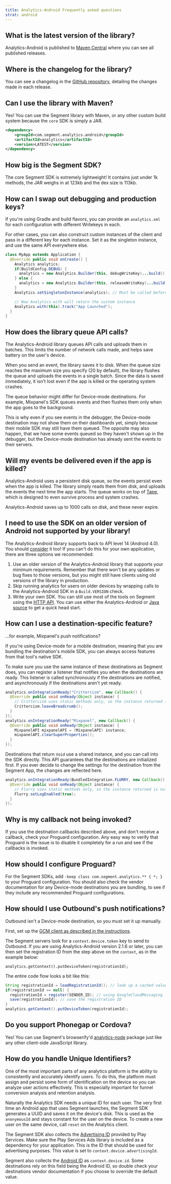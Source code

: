 ```yaml
---
title: Analytics-Android Frequently asked questions
strat: android
---
```


## What is the latest version of the library?

Analytics-Android is published to [Maven Central](http://search.maven.org/#search%7Cgav%7C1%7Cg%3A%22com.segment.analytics.android%22%20AND%20a%3A%22analytics%22) where you can see all published releases.

## Where is the changelog for the library?

You can see a changelog in the [GitHub repository](https://github.com/segmentio/analytics-android/blob/master/CHANGELOG.md), detailing the changes made in each release.

## Can I use the library with Maven?

Yes! You can use the Segment library with Maven, or any other custom build system because the `core` SDK is simply a JAR.

```xml
<dependency>
    <groupId>com.segment.analytics.android</groupId>
    <artifactId>analytics</artifactId>
    <version>LATEST</version>
</dependency>
```

## How big is the Segment SDK?

The core Segment SDK is extremely lightweight! It contains just under 1k methods, the JAR weighs in at 123kb and the dex size is 113kb.

## How can I swap out debugging and production keys?

If you're using Gradle and build flavors, you can provide an `analytics.xml` for each configuration with different Writekeys in each.

For other cases, you can also construct custom instances of the client and pass in a different key for each instance. Set it as the singleton instance, and use the same API everywhere else.

```java
class MyApp extends Application {
  @Override public void onCreate() {
    Analytics analytics;
    if(BuildConfig.DEBUG) {
      analytics = new Analytics.Builder(this, debugWriteKey)...build();
    } else {
      analytics = new Analytics.Builder(this, releaseWriteKey)...build();
    }
    Analytics.setSingletonInstance(analytics); // Must be called before any calls to Analytics.with(context)

    // Now Analytics.with will return the custom instance
    Analytics.with(this).track("App Launched");
  }
}
```

## How does the library queue API calls?

The Analytics-Android library queues API calls and uploads them in batches. This limits the number of network calls made, and helps save battery on the user's device.

When you send an event, the library saves it to disk. When the queue size reaches the maximum size you specify (20 by default), the library flushes the queue and uploads the events in a single batch. Since the data is saved immediately, it isn't lost even if the app is killed or the operating system crashes.

The queue behavior might differ for Device-mode destinations. For example, Mixpanel's SDK queues events and then flushes them only when the app goes to the background.

This is why even if you see events in the debugger, the Device-mode destination may not show them on their dashboards yet, simply because their mobile SDK may still have them queued. The opposite may also happen, that we have some events queued so they haven't shown up in the debugger, but the Device-mode destination has already sent the events to their servers.

## Will my events be delivered even if the app is killed?

Analytics-Android uses a persistent disk queue, so the events persist even when the app is killed. The library simply reads them from disk, and uploads the events the next time the app starts. The queue works on top of [Tape](http://square.github.io/tape/), which is designed to even survive process and system crashes.

Analytics-Android saves up to 1000 calls on disk, and these never expire.

## I need to use the SDK on an older version of Android not supported by your library!

The Analytics-Android library supports back to API level 14 (Android 4.0). You should [consider](https://developer.android.com/about/dashboards/index.html#Platform) it too! If you can't do this for your own application, there are three options we recommended:

1. Use an older version of the Analytics-Android library that supports your minimum requirements. Remember that there won't be any updates or bug fixes to those versions, but you might still have clients using old versions of the library in production.
2. Skip running analytics for users on older devices by wrapping calls to the Analytics-Android SDK in a `Build.VERSION` check.
3. Write your own SDK. You can still use most of the tools on Segment using the [HTTP API](/docs/connections/sources/catalog/libraries/server/http/). You can use either the Analytics-Android or [Java source](https://github.com/segmentio/analytics-java) to get a quick head start.


## How can I use a destination-specific feature?

...for example, Mixpanel's push notifications?

If you're using Device-mode for a mobile destination, meaning that you are bundling the destination's mobile SDK, you can always access features from that tool's native SDK.

To make sure you use the same instance of these destinations as Segment does, you can register a listener that notifies you when the destinations are ready. This listener is called synchronously if the destinations are notified, and asynchronously if the destinations aren't yet ready.

```java
analytics.onIntegrationReady("Crittercism", new Callback() {
  @Override public void onReady(Object instance) {
    // Crittercism uses static methods only, so the instance returned is null.
    Crittercism.leaveBreadcrumb();
  }
});
analytics.onIntegrationReady("Mixpanel", new Callback() {
  @Override public void onReady(Object instance) {
    MixpanelAPI mixpanelAPI = (MixpanelAPI) instance;
    mixpanelAPI.clearSuperProperties();
  }
});
```

Destinations that return `Void` use a shared instance, and you can call into the SDK directly. This API guarantees that the destinations are initialized first. If you ever decide to change the settings for the destination from the Segment App, the changes are reflected here.

```java
analytics.onIntegrationReady(BundledIntegration.FLURRY, new Callback() {
  @Override public void onReady(Object instance) {
    // Flurry uses static methods only, so the instance returned is null.
    Flurry.setLogEnabled(true);
  }
});
```

## Why is my callback not being invoked?

If you use the destination callbacks described above, and don't receive a callback, check your Proguard configuration. Any easy way to verify that Proguard is the issue is to disable it completely for a run and see if the callbacks is invoked.

<!-- Per linked site, this bug has been fixed. Hiding until I can confirm.
## Why is Google Analytics not receiving crash reports?

This is a known bug https://code.google.com/p/analytics-issues/issues/detail?id=443 and is being worked on by Google. We recommend using alternatives like Bugsnag or Crittercism in the meantime. -->

## How should I configure Proguard?

For the Segment SDKs, add `-keep class com.segment.analytics.** { *; }` to your Proguard configuration. You should also check the vendor documentation for any Device-mode destinations you are bundling, to see if they include any recommended Proguard configurations.

## How should I use Outbound's push notifications?

Outbound isn't a Device-mode destination, so you must set it up manually.

First, set up the [GCM client as described in the instructions](https://developer.android.com/google/gcm/client.html).

The Segment servers look for a `context.device.token` key to send to Outbound. If you are using Analytics-Android version 2.1.6 or later, you can then set the registration ID from the step above on the `context`, as in the example below:

`analytics.getContext().putDeviceToken(registrationId);`

The entire code flow looks a bit like this:
```java
String registrationId = loadRegistrationId(); // look up a cached value
if(registrationId == null) {
  registrationId = register(SENDER_ID); // using GoogleCloudMessaging
  save(registrationId); // save the registration ID
}
analytics.getContext().putDeviceToken(registrationId);
```

## Do you support Phonegap or Cordova?

Yes! You can use Segment's browserify'd [analytics-node](https://github.com/segmentio/analytics-node) package just like any other client-side JavaScript library.

## How do you handle Unique Identifiers?

One of the most important parts of any analytics platform is the ability to consistently and accurately identify users. To do this, the platform must assign and persist some form of identification on the device so you can analyze user actions effectively. This is especially important for funnel conversion analysis and retention analysis.

Naturally the Analytics SDK needs a unique ID for each user. The very first time an Android app that uses Segment launches, the Segment SDK generates a UUID and saves it on the device's disk. This is used as the `anonymousId` and stays constant for the user on the device. To create a new user on the same device, call `reset` on the Analytics client.

The Segment SDK also collects the [Advertising ID](https://developer.android.com/google/play-services/id.html) provided by Play Services. Make sure the Play Services Ads library is included as a dependency for your application. This is the ID that should be used for advertising purposes. This value is set to `context.device.advertisingId`.

Segment also collects the [Android ID](http://developer.android.com/reference/android/provider/Settings.Secure.html#ANDROID_ID) as `context.device.id`. Some destinations rely on this field being the Android ID, so double check your destinations vendor documentation if you choose to override the default value.
